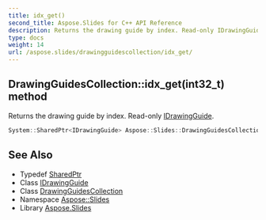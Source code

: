 ```yaml
---
title: idx_get()
second_title: Aspose.Slides for C++ API Reference
description: Returns the drawing guide by index. Read-only IDrawingGuide.
type: docs
weight: 14
url: /aspose.slides/drawingguidescollection/idx_get/
---
```

## DrawingGuidesCollection::idx_get(int32_t) method


Returns the drawing guide by index. Read-only [IDrawingGuide](../../idrawingguide/).

```cpp
System::SharedPtr<IDrawingGuide> Aspose::Slides::DrawingGuidesCollection::idx_get(int32_t index) override
```

## See Also

* Typedef [SharedPtr](../../../system/sharedptr/)
* Class [IDrawingGuide](../../idrawingguide/)
* Class [DrawingGuidesCollection](../)
* Namespace [Aspose::Slides](../../)
* Library [Aspose.Slides](../../../)